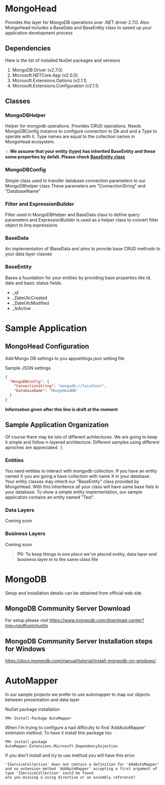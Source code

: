 # MongoHead
Provides the layer for MongoDB operations over .NET driver 2.7.0. Also MongoHead includes a BaseData and BaseEntity class to speed up your application development process

## Dependencies
Here is the list of installed NuGet packages and versions
1. MongoDB.Driver (v2.7.0)
1. Microsoft.NETCore.App (v2.0.0)
1. Microsoft.Extensions.Options (v2.1.1)
1. Microsoft.Extensions.Configuration (v2.1.1)

## Classes
### MongoDBHelper
Helper for mongodb operations. Provides CRUD operations.
Needs MongoDBConfig instance to configure connection to Db and and a Type to operate with it. Type names are equal to the collection names in MongoHead ecosystem.

:boom: **We assume that your entity (type) has inherited BaseEntity and these some properties by defalt. Please check [BaseEntity class](https://github.com/okutbay/MongoHead/blob/master/README.md#baseentity)**

### MongoDBConfig
Simple class used to transfer database connection parameters to our MongoDBhelper class
These parameters are "ConnectionString" and "DatabaseName"

### Filter and ExpressionBuilder
Filter used in MongoDBHelper and BaseData class to define query parameters and ExpressionBuilder is used as a helper class to convert filter object to linq expressions

### BaseData
An implementation of IBaseData and aims to provide base CRUD methods to your data layer classes

### BaseEntity
Bases a foundation for your entities by providing base properties like id, date and basic status fields.
* _id
* _DateUtcCreated
* _DateUtcModified
* _IsActive

# Sample Application
## MongoHead Configuration
Add Mongo DB settings to you appsettings.json setting file

Sample JSON settings
```JSON
{
  "MongoDBConfig": {
    "ConnectionString": "mongodb://localhost",
    "DatabaseName": "MongoHeadDB"
  }
}
```

**Information given after this line is draft at the moment**

## Sample Application Organization
Of course there may be lots of different achitectures. We are going to keep it simple and follow n-layered architecture. Different samples using different aproches are appreciated. :)

### Entities
You need entities to interact with mongodb collection. If you have an entity named X you are going a have collection with name X in your database.
Your entity classes may inherit our "BaseEntity" class provided by MongoHead. With this inheritence all your class will have same base fiels in your database.
To show a simple entity implementation, our sample application contains an entity named "Test". 

### Data Layers
Coming soon

### Business Layers
Coming soon


> **PS: To keep things in one place we've placed entity, data layer and business layer in to the same class file**

# MongoDB
Setup and installation details can be obtained from official web site. 

## MongoDB Community Server Download
For setup please visit https://www.mongodb.com/download-center?jmp=nav#community

## MongoDB Community Server Installation steps for Windows
https://docs.mongodb.com/manual/tutorial/install-mongodb-on-windows/


# AutoMapper
In our sample projects we prefer to use automapper to map our objects between presentation and data layer

NuGet package installation
```
PM> Install-Package AutoMapper
```

When I'm trying to configure a had difficulty to find 'AddAutoMapper' extension method. To have it install this package too
```
PM> install-package AutoMapper.Extensions.Microsoft.DependencyInjection
```

If you don't install and try to use method you will have this error.
```
'IServiceCollection' does not contain a definition for 'AddAutoMapper' 
and no extension method 'AddAutoMapper' accepting a first argument of type 'IServiceCollection' could be found 
are you missing a using directive or an assembly reference?
```

